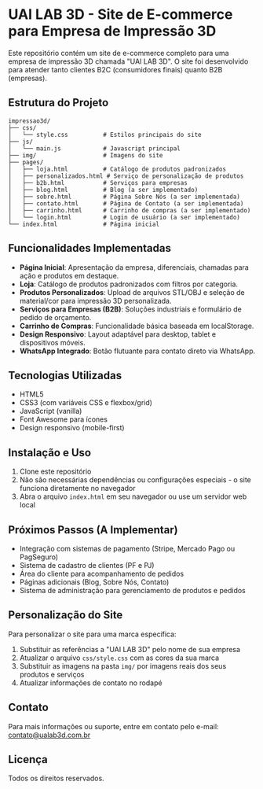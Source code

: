 # UAI LAB 3D - Site de E-commerce para Empresa de Impressão 3D

Este repositório contém um site de e-commerce completo para uma empresa de impressão 3D chamada "UAI LAB 3D". O site foi desenvolvido para atender tanto clientes B2C (consumidores finais) quanto B2B (empresas).

## Estrutura do Projeto

```
impressao3d/
├── css/
│   └── style.css          # Estilos principais do site
├── js/
│   └── main.js            # Javascript principal
├── img/                   # Imagens do site
├── pages/
│   ├── loja.html          # Catálogo de produtos padronizados
│   ├── personalizados.html # Serviço de personalização de produtos
│   ├── b2b.html           # Serviços para empresas
│   ├── blog.html          # Blog (a ser implementado)
│   ├── sobre.html         # Página Sobre Nós (a ser implementada)
│   ├── contato.html       # Página de Contato (a ser implementada)
│   ├── carrinho.html      # Carrinho de compras (a ser implementado)
│   └── login.html         # Login de usuário (a ser implementado)
└── index.html             # Página inicial
```

## Funcionalidades Implementadas

- **Página Inicial**: Apresentação da empresa, diferenciais, chamadas para ação e produtos em destaque.
- **Loja**: Catálogo de produtos padronizados com filtros por categoria.
- **Produtos Personalizados**: Upload de arquivos STL/OBJ e seleção de material/cor para impressão 3D personalizada.
- **Serviços para Empresas (B2B)**: Soluções industriais e formulário de pedido de orçamento.
- **Carrinho de Compras**: Funcionalidade básica baseada em localStorage.
- **Design Responsivo**: Layout adaptável para desktop, tablet e dispositivos móveis.
- **WhatsApp Integrado**: Botão flutuante para contato direto via WhatsApp.

## Tecnologias Utilizadas

- HTML5
- CSS3 (com variáveis CSS e flexbox/grid)
- JavaScript (vanilla)
- Font Awesome para ícones
- Design responsivo (mobile-first)

## Instalação e Uso

1. Clone este repositório
2. Não são necessárias dependências ou configurações especiais - o site funciona diretamente no navegador
3. Abra o arquivo `index.html` em seu navegador ou use um servidor web local

## Próximos Passos (A Implementar)

- Integração com sistemas de pagamento (Stripe, Mercado Pago ou PagSeguro)
- Sistema de cadastro de clientes (PF e PJ)
- Área do cliente para acompanhamento de pedidos
- Páginas adicionais (Blog, Sobre Nós, Contato)
- Sistema de administração para gerenciamento de produtos e pedidos

## Personalização do Site

Para personalizar o site para uma marca específica:

1. Substituir as referências a "UAI LAB 3D" pelo nome de sua empresa
2. Atualizar o arquivo `css/style.css` com as cores da sua marca
3. Substituir as imagens na pasta `img/` por imagens reais dos seus produtos e serviços
4. Atualizar informações de contato no rodapé

## Contato

Para mais informações ou suporte, entre em contato pelo e-mail: contato@ualab3d.com.br

## Licença

Todos os direitos reservados. 